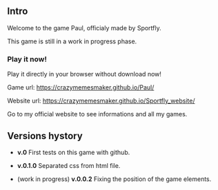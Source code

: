 ## Intro

Welcome to the game Paul, officialy made by Sportfly.

This game is still in a work in progress phase.

### Play it now!
Play it directly in your browser without download now!

Game url: https://crazymemesmaker.github.io/Paul/ 

Website url: https://crazymemesmaker.github.io/Sportfly_website/

Go to my official website to see informations and all my games.

## Versions hystory

- **v.0** First tests on this game with github.

- **v.0.1.0** Separated css from html file.

- (work in progress) **v.0.0.2** Fixing the position of the game elements.

